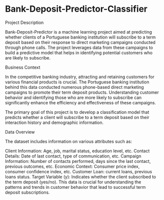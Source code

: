 # Bank-Deposit-Predictor-Classifier

Project Description

Bank-Deposit-Predictor is a machine learning project aimed at predicting whether clients of a Portuguese banking institution will subscribe to a term deposit based on their response to direct marketing campaigns conducted through phone calls. The project leverages data from these campaigns to build a predictive model that helps in identifying potential customers who are likely to subscribe.

Business Context

In the competitive banking industry, attracting and retaining customers for various financial products is crucial. The Portuguese banking institution behind this data conducted numerous phone-based direct marketing campaigns to promote their term deposit products. Understanding customer behavior and identifying those who are more likely to subscribe can significantly enhance the efficiency and effectiveness of these campaigns.

The primary goal of this project is to develop a classification model that predicts whether a client will subscribe to a term deposit based on their interaction history and demographic information.

Data Overview

The dataset includes information on various attributes such as:

Client Information: Age, job, marital status, education level, etc.
Contact Details: Date of last contact, type of communication, etc.
Campaign Information: Number of contacts performed, days since the last contact, previous outcomes, etc.
Economic Context: Consumer price index, consumer confidence index, etc.
Customer Loan: current loans, previous loans status.
Target Variable (y): Indicates whether the client subscribed to the term deposit (yes/no).
This data is crucial for understanding the patterns and trends in customer behavior that lead to successful term deposit subscriptions.

